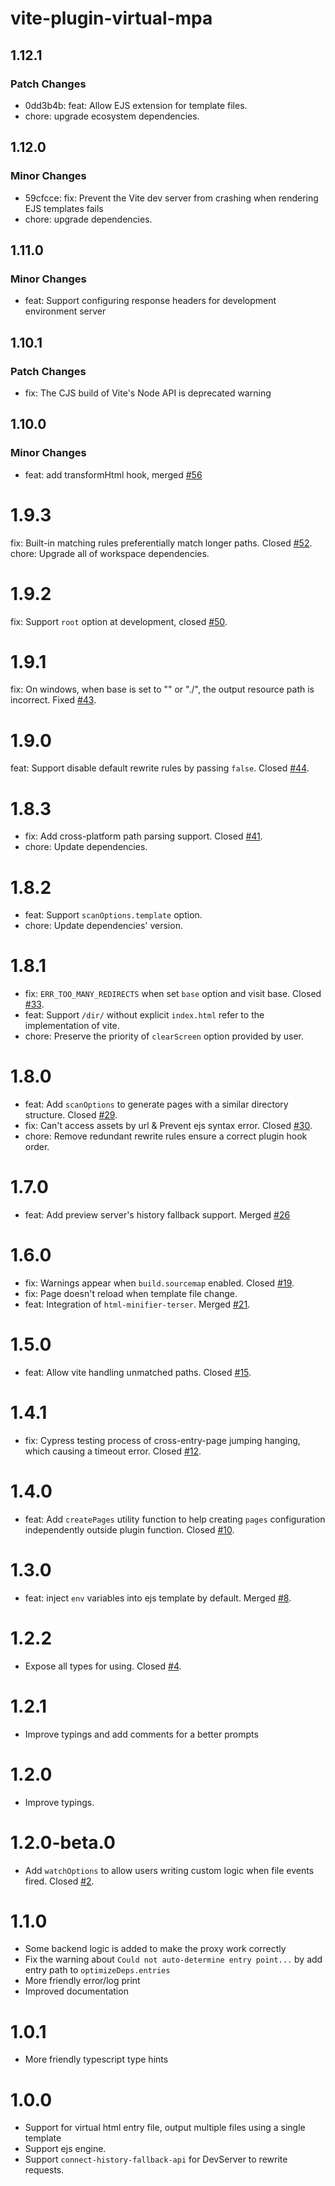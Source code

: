 # vite-plugin-virtual-mpa

## 1.12.1

### Patch Changes

- 0dd3b4b: feat: Allow EJS extension for template files.
- chore: upgrade ecosystem dependencies.

## 1.12.0

### Minor Changes

- 59cfcce: fix: Prevent the Vite dev server from crashing when rendering EJS templates fails
- chore: upgrade dependencies.

## 1.11.0

### Minor Changes

- feat: Support configuring response headers for development environment server

## 1.10.1

### Patch Changes

- fix: The CJS build of Vite's Node API is deprecated warning

## 1.10.0

### Minor Changes

- feat: add transformHtml hook, merged [#56](https://github.com/emosheeep/vite-plugin-virtual-mpa/pull/56)

# 1.9.3

fix: Built-in matching rules preferentially match longer paths. Closed [#52](https://github.com/emosheeep/vite-plugin-virtual-mpa/issues/52).
chore: Upgrade all of workspace dependencies.

# 1.9.2

fix: Support `root` option at development, closed [#50](https://github.com/emosheeep/vite-plugin-virtual-mpa/issues/50).

# 1.9.1

fix: On windows, when base is set to "" or "./", the output resource path is incorrect. Fixed [#43](https://github.com/emosheeep/vite-plugin-virtual-mpa/issues/43).

# 1.9.0

feat: Support disable default rewrite rules by passing `false`. Closed [#44](https://github.com/emosheeep/vite-plugin-virtual-mpa/issues/44).

# 1.8.3

- fix: Add cross-platform path parsing support. Closed [#41](https://github.com/emosheeep/vite-plugin-virtual-mpa/issues/41).
- chore: Update dependencies.

# 1.8.2

- feat: Support `scanOptions.template` option.
- chore: Update dependencies' version.

# 1.8.1

- fix: `ERR_TOO_MANY_REDIRECTS` when set `base` option and visit base. Closed [#33](https://github.com/emosheeep/vite-plugin-virtual-mpa/issues/33).
- feat: Support `/dir/` without explicit `index.html` refer to the implementation of vite.
- chore: Preserve the priority of `clearScreen` option provided by user.

# 1.8.0

- feat: Add `scanOptions` to generate pages with a similar directory structure. Closed [#29](https://github.com/emosheeep/vite-plugin-virtual-mpa/issues/29).
- fix: Can't access assets by url & Prevent ejs syntax error. Closed [#30](https://github.com/emosheeep/vite-plugin-virtual-mpa/issues/30).
- chore: Remove redundant rewrite rules ensure a correct plugin hook order.

# 1.7.0

- feat: Add preview server's history fallback support. Merged [#26](https://github.com/emosheeep/vite-plugin-virtual-mpa/pull/26)

# 1.6.0

- fix: Warnings appear when `build.sourcemap` enabled. Closed [#19](https://github.com/emosheeep/vite-plugin-virtual-mpa/issues/19).
- fix: Page doesn't reload when template file change.
- feat: Integration of `html-minifier-terser`. Merged [#21](https://github.com/emosheeep/vite-plugin-virtual-mpa/pull/21).

# 1.5.0

- feat: Allow vite handling unmatched paths. Closed [#15](https://github.com/emosheeep/vite-plugin-virtual-mpa/issues/15).

# 1.4.1

- fix: Cypress testing process of cross-entry-page jumping hanging, which causing a timeout error. Closed [#12](https://github.com/emosheeep/vite-plugin-virtual-mpa/issues/12).

# 1.4.0

- feat: Add `createPages` utility function to help creating `pages` configuration independently outside plugin function. Closed [#10](https://github.com/emosheeep/vite-plugin-virtual-mpa/issues/10).

# 1.3.0

- feat: inject `env` variables into ejs template by default. Merged [#8](https://github.com/emosheeep/vite-plugin-virtual-mpa/pull/8).

# 1.2.2

- Expose all types for using. Closed [#4](https://github.com/emosheeep/vite-plugin-virtual-mpa/issues/4).

# 1.2.1

- Improve typings and add comments for a better prompts

# 1.2.0

- Improve typings.

# 1.2.0-beta.0

- Add `watchOptions` to allow users writing custom logic when file events fired. Closed [#2](https://github.com/emosheeep/vite-plugin-virtual-mpa/issues/2).

# 1.1.0

- Some backend logic is added to make the proxy work correctly
- Fix the warning about `Could not auto-determine entry point...` by add entry path to `optimizeDeps.entries`
- More friendly error/log print
- Improved documentation

# 1.0.1

- More friendly typescript type hints

# 1.0.0

- Support for virtual html entry file, output multiple files using a single template
- Support ejs engine.
- Support `connect-history-fallback-api` for DevServer to rewrite requests.
